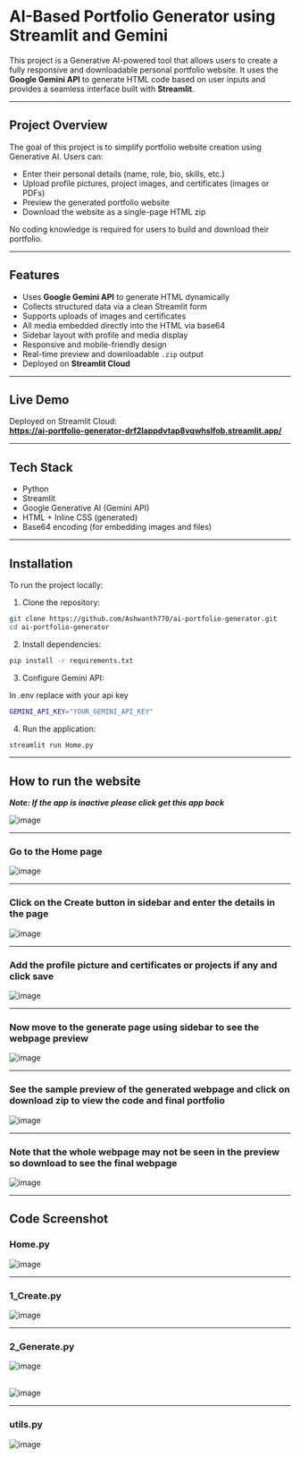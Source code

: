 # AI-Based Portfolio Generator using Streamlit and Gemini

This project is a Generative AI-powered tool that allows users to create a fully responsive and downloadable personal portfolio website. It uses the **Google Gemini API** to generate HTML code based on user inputs and provides a seamless interface built with **Streamlit**.

---

## Project Overview

The goal of this project is to simplify portfolio website creation using Generative AI. Users can:

- Enter their personal details (name, role, bio, skills, etc.)
- Upload profile pictures, project images, and certificates (images or PDFs)
- Preview the generated portfolio website
- Download the website as a single-page HTML zip

No coding knowledge is required for users to build and download their portfolio.

---

## Features

- Uses **Google Gemini API** to generate HTML dynamically
- Collects structured data via a clean Streamlit form
- Supports uploads of images and certificates
- All media embedded directly into the HTML via base64
- Sidebar layout with profile and media display
- Responsive and mobile-friendly design
- Real-time preview and downloadable `.zip` output
- Deployed on **Streamlit Cloud**

---

## Live Demo

Deployed on Streamlit Cloud:  
**https://ai-portfolio-generator-drf2lappdvtap8vqwhslfob.streamlit.app/**  

---

## Tech Stack

- Python
- Streamlit
- Google Generative AI (Gemini API)
- HTML + Inline CSS (generated)
- Base64 encoding (for embedding images and files)

---

## Installation

To run the project locally:

1. Clone the repository:
  
```bash 
git clone https://github.com/Ashwanth770/ai-portfolio-generator.git
cd ai-portfolio-generator
```

2. Install dependencies:

```bash
pip install -r requirements.txt
```

3. Configure Gemini API:

In .env replace with your api key
```bash
GEMINI_API_KEY="YOUR_GEMINI_API_KEY"
```

4. Run the application:

```bash
streamlit run Home.py
```

---


## How to run the website 

***Note: If the app is inactive please click get this app back***

![image](https://github.com/user-attachments/assets/d6d02c28-e844-403c-a554-3021205bcfca)

---

### Go to the Home page

![image](https://github.com/user-attachments/assets/9cb3355e-e29d-4a89-83cf-d8f05fe43cb6)

---

### Click on the Create button in sidebar and enter the details in the page
  
![image](https://github.com/user-attachments/assets/31c39591-f98a-421b-9bb8-0ed4eb2816f6)

---

### Add the profile picture and certificates or projects if any and click save

![image](https://github.com/user-attachments/assets/05f7e702-3777-4236-af46-488fda6eceaf)

---

### Now move to the generate page using sidebar to see the webpage preview
  
![image](https://github.com/user-attachments/assets/f3dc4032-b658-4a40-8a49-2dbd05ce58c4)

---

### See the sample preview of the generated webpage and click on download zip to view the code and final portfolio
  
![image](https://github.com/user-attachments/assets/edd3625b-2949-4499-9262-af202eab8040)

---

### Note that the whole webpage may not be seen in the preview so download to see the final webpage
  
![image](https://github.com/user-attachments/assets/b76079ad-f0c3-44e5-b998-58e1e07a4d20)

---

## Code Screenshot

### Home.py

![image](https://github.com/user-attachments/assets/ef737f6b-5775-444a-beaf-5bb6dfbaef98)

---

### 1_Create.py

![image](https://github.com/user-attachments/assets/61b9c798-4993-441f-8ff8-7e0846d7d68e)

---

### 2_Generate.py

![image](https://github.com/user-attachments/assets/7cc465b5-6502-45da-9aad-b9cbfa19dd82) <br/> <br/>

![image](https://github.com/user-attachments/assets/08f68976-ab5f-4b11-a975-2c14525cd5fb)

---

### utils.py

![image](https://github.com/user-attachments/assets/87963b7f-0701-489c-b65c-36a1d01cfc12)









